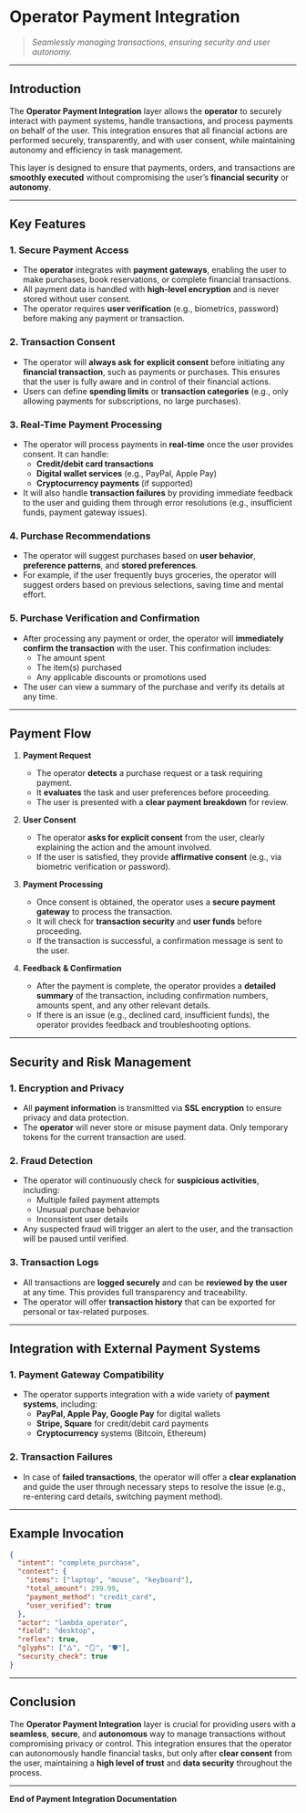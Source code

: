 
# Operator Payment Integration

> *Seamlessly managing transactions, ensuring security and user autonomy.*

---

## **Introduction**
The **Operator Payment Integration** layer allows the **operator** to securely interact with payment systems, handle transactions, and process payments on behalf of the user. This integration ensures that all financial actions are performed securely, transparently, and with user consent, while maintaining autonomy and efficiency in task management.

This layer is designed to ensure that payments, orders, and transactions are **smoothly executed** without compromising the user’s **financial security** or **autonomy**.

---

## **Key Features**

### 1. **Secure Payment Access**
- The **operator** integrates with **payment gateways**, enabling the user to make purchases, book reservations, or complete financial transactions.
- All payment data is handled with **high-level encryption** and is never stored without user consent.
- The operator requires **user verification** (e.g., biometrics, password) before making any payment or transaction.

### 2. **Transaction Consent**
- The operator will **always ask for explicit consent** before initiating any **financial transaction**, such as payments or purchases. This ensures that the user is fully aware and in control of their financial actions.
- Users can define **spending limits** or **transaction categories** (e.g., only allowing payments for subscriptions, no large purchases).

### 3. **Real-Time Payment Processing**
- The operator will process payments in **real-time** once the user provides consent. It can handle:
  - **Credit/debit card transactions**
  - **Digital wallet services** (e.g., PayPal, Apple Pay)
  - **Cryptocurrency payments** (if supported)
- It will also handle **transaction failures** by providing immediate feedback to the user and guiding them through error resolutions (e.g., insufficient funds, payment gateway issues).

### 4. **Purchase Recommendations**
- The operator will suggest purchases based on **user behavior**, **preference patterns**, and **stored preferences**.
- For example, if the user frequently buys groceries, the operator will suggest orders based on previous selections, saving time and mental effort.

### 5. **Purchase Verification and Confirmation**
- After processing any payment or order, the operator will **immediately confirm the transaction** with the user. This confirmation includes:
  - The amount spent
  - The item(s) purchased
  - Any applicable discounts or promotions used
- The user can view a summary of the purchase and verify its details at any time.

---

## **Payment Flow**

1. **Payment Request**
   - The operator **detects** a purchase request or a task requiring payment.
   - It **evaluates** the task and user preferences before proceeding.
   - The user is presented with a **clear payment breakdown** for review.

2. **User Consent**
   - The operator **asks for explicit consent** from the user, clearly explaining the action and the amount involved.
   - If the user is satisfied, they provide **affirmative consent** (e.g., via biometric verification or password).

3. **Payment Processing**
   - Once consent is obtained, the operator uses a **secure payment gateway** to process the transaction.
   - It will check for **transaction security** and **user funds** before proceeding.
   - If the transaction is successful, a confirmation message is sent to the user.

4. **Feedback & Confirmation**
   - After the payment is complete, the operator provides a **detailed summary** of the transaction, including confirmation numbers, amounts spent, and any other relevant details.
   - If there is an issue (e.g., declined card, insufficient funds), the operator provides feedback and troubleshooting options.

---

## **Security and Risk Management**

### 1. **Encryption and Privacy**
- All **payment information** is transmitted via **SSL encryption** to ensure privacy and data protection.
- The **operator** will never store or misuse payment data. Only temporary tokens for the current transaction are used.

### 2. **Fraud Detection**
- The operator will continuously check for **suspicious activities**, including:
  - Multiple failed payment attempts
  - Unusual purchase behavior
  - Inconsistent user details
- Any suspected fraud will trigger an alert to the user, and the transaction will be paused until verified.

### 3. **Transaction Logs**
- All transactions are **logged securely** and can be **reviewed by the user** at any time. This provides full transparency and traceability.
- The operator will offer **transaction history** that can be exported for personal or tax-related purposes.

---

## **Integration with External Payment Systems**

### 1. **Payment Gateway Compatibility**
- The operator supports integration with a wide variety of **payment systems**, including:
  - **PayPal, Apple Pay, Google Pay** for digital wallets
  - **Stripe, Square** for credit/debit card payments
  - **Cryptocurrency** systems (Bitcoin, Ethereum)

### 2. **Transaction Failures**
- In case of **failed transactions**, the operator will offer a **clear explanation** and guide the user through necessary steps to resolve the issue (e.g., re-entering card details, switching payment method).

---

## **Example Invocation**

```json
{
  "intent": "complete_purchase",
  "context": {
    "items": ["laptop", "mouse", "keyboard"],
    "total_amount": 299.99,
    "payment_method": "credit_card",
    "user_verified": true
  },
  "actor": "lambda_operator",
  "field": "desktop",
  "reflex": true,
  "glyphs": ["🜂", "🪞", "🛡"],
  "security_check": true
}
```

---

## **Conclusion**

The **Operator Payment Integration** layer is crucial for providing users with a **seamless**, **secure**, and **autonomous** way to manage transactions without compromising privacy or control. This integration ensures that the operator can autonomously handle financial tasks, but only after **clear consent** from the user, maintaining a **high level of trust** and **data security** throughout the process.

---

**End of Payment Integration Documentation**
